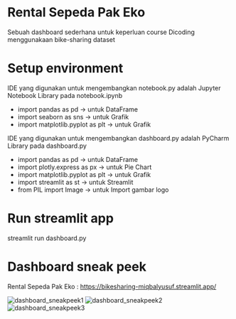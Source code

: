 # Rental Sepeda Pak Eko
Sebuah dashboard sederhana untuk keperluan course Dicoding menggunakaan bike-sharing dataset

# Setup environment
IDE yang digunakan untuk mengembangkan notebook.py adalah Jupyter Notebook
Library pada notebook.ipynb
* import pandas as pd              -> untuk DataFrame
* import seaborn as sns            -> untuk Grafik
* import matplotlib.pyplot as plt  -> untuk Grafik

IDE yang digunakan untuk mengembangkan dashboard.py adalah PyCharm
Library pada dashboard.py
* import pandas as pd               -> untuk DataFrame
* import plotly.express as px       -> untuk Pie Chart
* import matplotlib.pyplot as plt   -> untuk Grafik
* import streamlit as st            -> untuk Streamlit
* from PIL import Image             -> untuk Import gambar logo

# Run streamlit app
streamlit run dashboard.py

# Dashboard sneak peek
Rental Sepeda Pak Eko : https://bikesharing-miqbalyusuf.streamlit.app/

![dashboard_sneakpeek1](https://github.com/MIqbalY/bike_sharing/assets/46331276/90f2f7d9-1712-4e91-833c-6d99427f82b3)
![dashboard_sneakpeek2](https://github.com/MIqbalY/bike_sharing/assets/46331276/f7568178-8f76-4fe7-8293-e5de82ae43d1)
![dashboard_sneakpeek3](https://github.com/MIqbalY/bike_sharing/assets/46331276/894d779f-eef5-42b0-8d11-80a3cf46269d)

